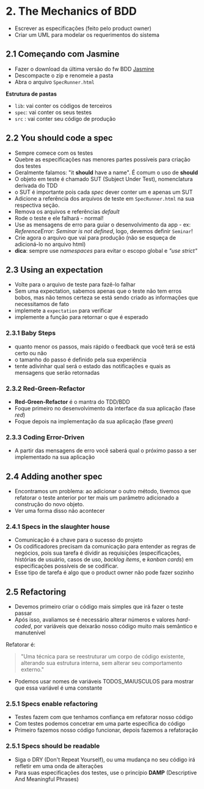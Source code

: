# 2. The Mechanics of BDD

* Escrever as especificações (feito pelo product owner)
* Criar um UML para modelar os requerimentos do sistema

## 2.1 Começando com Jasmine

* Fazer o download da última versão do fw BDD [Jasmine](https://github.com/jasmine/jasmine/tree/master/dist)
* Descompacte o zip e renomeie a pasta
* Abra o arquivo `SpecRunner.html`

**Estrutura de pastas**

* `lib`: vai conter os códigos de terceiros
* `spec`: vai conter os seus testes
* `src` : vai conter seu código de produção

## 2.2 You should code a spec

* Sempre comece com os testes
* Quebre as especificações nas menores partes possíveis para criação dos testes
* Geralmente falamos: "it **should** have a name". É comum o uso de **should**
* O objeto em teste é chamado SUT (Subject Under Test), nomenclatura derivada do TDD
* o SUT é importante pois cada *spec* dever conter um e apenas um SUT
* Adicione a referência dos arquivos de teste em `SpecRunner.html` na sua respectiva seção.
* Remova os arquivos e referências *default*
* Rode o teste e ele falhará - normal!
* Use as mensagens de erro para guiar o desenvolvimento da app - ex: *ReferenceError: Seminar is not defined*, logo, devemos definir `Seminar`!
* Crie agora o arquivo que vai para produção (não se esqueça de adicioná-lo no arquivo html)
* **dica**: sempre use *namespaces* para evitar o escopo global e *"use strict"*

## 2.3 Using an expectation

* Volte para o arquivo de teste para fazê-lo falhar
* Sem uma expectation, sabemos apenas que o teste não tem erros bobos, mas não temos certeza se está sendo criado as informações que necessitamos de fato
* implemete a `expectation` para verificar
* implemente a função para retornar o que é esperado

### 2.3.1 Baby Steps

* quanto menor os passos, mais rápido o feedback que você terá se está certo ou não
* o tamanho do passo é definido pela sua experiência
* tente adivinhar qual será o estado das notificações e quais as mensagens que serão retornadas

### 2.3.2 Red-Green-Refactor

* **Red-Green-Refactor** é o mantra do TDD/BDD
* Foque primeiro no desenvolvimento da interface da sua aplicação (fase *red*)
* Foque depois na implementação da sua aplicação (fase *green*)

### 2.3.3 Coding Error-Driven

* A partir das mensagens de erro você saberá qual o próximo passo a ser implementado na sua aplicação

## 2.4 Adding another spec

* Encontramos um problema: ao adicionar o outro método, tivemos que refatorar o teste anterior por ter mais um parâmetro adicionado a construção do novo objeto.
* Ver uma forma disso não acontecer

### 2.4.1 Specs in the slaughter house

* Comunicação é a chave para o sucesso do projeto
* Os codificadores precisam da comunicação para entender as regras de negócios, pois sua tarefa é dividir as requisições (especificações, histórias de usuário, casos de uso, *backlog items*, e *kanban cards*) em especificações possíveis de se codificar.
* Esse tipo de tarefa é algo que o product owner não pode fazer sozinho

## 2.5 Refactoring

* Devemos primeiro criar o código mais simples que irá fazer o teste passar
* Após isso, avaliamos se é necessário alterar números e valores *hard-coded*, por variáveis que deixarão nosso código muito mais semântico e manutenível

Refatorar é:

> "Uma técnica para se reestruturar um corpo de código existente, alterando sua estrutura interna, sem alterar seu comportamento externo."

* Podemos usar nomes de variáveis TODOS_MAIUSCULOS para mostrar que essa variável é uma constante

### 2.5.1 Specs enable refactoring

* Testes fazem com que tenhamos confiança em refatorar nosso código
* Com testes podemos concetrar em uma parte específica do código
* Primeiro fazemos nosso código funcionar, depois fazemos a refatoração

### 2.5.1 Specs should be readable

* Siga o DRY (Don't Repeat Yourself), ou uma mudança no seu código irá refletir em uma onda de alterações
* Para suas especificações dos testes, use o princípio **DAMP** (Descriptive And Meaningful Phrases)